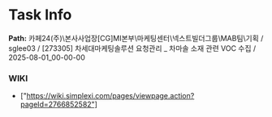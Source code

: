 # Task Info

**Path:** 카페24(주)\본사사업장\[CG]MI본부\마케팅센터\넥스트빌더그룹\MAB팀\기획 / sglee03 / [273305] 차세대마케팅솔루션 요청관리 _ 차마솔 소재 관련 VOC 수집 / 2025-08-01_00-00-00

### WIKI
- ["https://wiki.simplexi.com/pages/viewpage.action?pageId=2766852582"]

